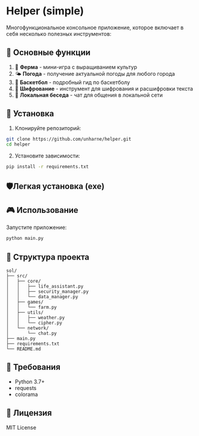 # Helper (simple)

Многофункциональное консольное приложение, которое включает в себя несколько полезных инструментов:

## 🌟 Основные функции

1. 🌾 **Ферма** - мини-игра с выращиванием культур
2. 🌤️ **Погода** - получение актуальной погоды для любого города
3. 🏀 **Баскетбол** - подробный гид по баскетболу
4. 🔐 **Шифрование** - инструмент для шифрования и расшифровки текста
5. 💬 **Локальная беседа** - чат для общения в локальной сети

## 🚀 Установка

1. Клонируйте репозиторий:
```bash
git clone https://github.com/unharne/helper.git
cd helper
```

2. Установите зависимости:
```bash
pip install -r requirements.txt
```


## 🛡️Легкая установка (exe)

## 🎮 Использование

Запустите приложение:
```bash
python main.py
```

## 📁 Структура проекта

```
sol/
├── src/
│   ├── core/
│   │   ├── life_assistant.py
│   │   ├── security_manager.py
│   │   └── data_manager.py
│   ├── games/
│   │   └── farm.py
│   ├── utils/
│   │   ├── weather.py
│   │   └── cipher.py
│   └── network/
│       └── chat.py
├── main.py
├── requirements.txt
└── README.md
```

## 🔧 Требования

- Python 3.7+
- requests
- colorama

## 📝 Лицензия

MIT License 
